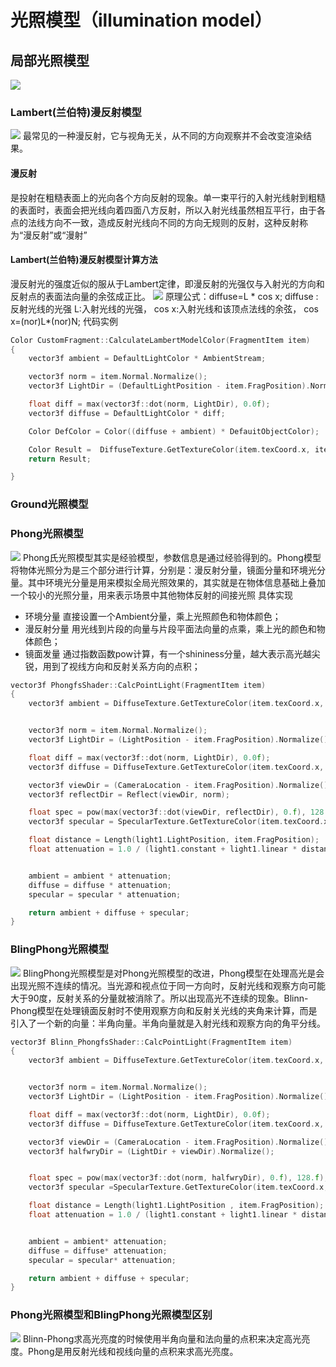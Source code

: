 # 光照模型（illumination model）
## 局部光照模型
![](https://pic1.zhimg.com/80/v2-c2ae1722e7e3c9bdb2923d95a5de1048_720w.jpg)
### Lambert(兰伯特)漫反射模型
![](https://pic3.zhimg.com/80/v2-b0e289b3996febff2d05a63a361c671a_720w.jpg)
最常见的一种漫反射，它与视角无关，从不同的方向观察并不会改变渲染结果。
#### 漫反射
是投射在粗糙表面上的光向各个方向反射的现象。单一束平行的入射光线射到粗糙的表面时，表面会把光线向着四面八方反射，所以入射光线虽然相互平行，由于各点的法线方向不一致，造成反射光线向不同的方向无规则的反射，这种反射称为“漫反射”或“漫射”
#### Lambert(兰伯特)漫反射模型计算方法
漫反射光的强度近似的服从于Lambert定律，即漫反射的光强仅与入射光的方向和反射点的表面法向量的余弦成正比。
![](https://pic1.zhimg.com/80/v2-23b25444d08ec8ab00c26cf7ad3f22d0_720w.jpg)
原理公式：diffuse=L * cos x;
diffuse :反射光线的光强
L:入射光线的光强，
cos x:入射光线和该顶点法线的余弦，  cos x=(nor)L*(nor)N;
代码实例
~~~c++
Color CustomFragment::CalculateLambertModelColor(FragmentItem item)
{
	vector3f ambient = DefaultLightColor * AmbientStream;

	vector3f norm = item.Normal.Normalize();
	vector3f LightDir = (DefaultLightPosition - item.FragPosition).Normalize();

	float diff = max(vector3f::dot(norm, LightDir), 0.0f);
	vector3f diffuse = DefaultLightColor * diff;

	Color DefColor = Color((diffuse + ambient) * DefauitObjectColor);

	Color Result =  DiffuseTexture.GetTextureColor(item.texCoord.x, item.texCoord.y)*(diffuse + ambient);
	return Result;

}
~~~
### Ground光照模型
### Phong光照模型
![](https://pic2.zhimg.com/80/v2-e42efe5660e8aaddea68027b7c3990ad_720w.jpg)
Phong氏光照模型其实是经验模型，参数信息是通过经验得到的。Phong模型将物体光照分为是三个部分进行计算，分别是：漫反射分量，镜面分量和环境光分量。其中环境光分量是用来模拟全局光照效果的，其实就是在物体信息基础上叠加一个较小的光照分量，用来表示场景中其他物体反射的间接光照
具体实现
* 环境分量  直接设置一个Ambient分量，乘上光照颜色和物体颜色；
* 漫反射分量 用光线到片段的向量与片段平面法向量的点乘，乘上光的颜色和物体颜色；
* 镜面发量 通过指数函数pow计算，有一个shininess分量，越大表示高光越尖锐，用到了视线方向和反射关系方向的点积；

~~~c++
vector3f PhongfsShader::CalcPointLight(FragmentItem item)
{
	vector3f ambient = DiffuseTexture.GetTextureColor(item.texCoord.x, item.texCoord.y) * AmbientStream * light1.ambient;


	vector3f norm = item.Normal.Normalize();
	vector3f LightDir = (LightPosition - item.FragPosition).Normalize();

	float diff = max(vector3f::dot(norm, LightDir), 0.0f);
	vector3f diffuse = DiffuseTexture.GetTextureColor(item.texCoord.x, item.texCoord.y) * light1.diffuse * diff;

	vector3f viewDir = (CameraLocation - item.FragPosition).Normalize();
	vector3f reflectDir = Reflect(viewDir, norm);

	float spec = pow(max(vector3f::dot(viewDir, reflectDir), 0.f), 128.f);
	vector3f specular = SpecularTexture.GetTextureColor(item.texCoord.x, item.texCoord.y) * light1.specular * specularStreangth * spec;

	float distance = Length(light1.LightPosition, item.FragPosition);
	float attenuation = 1.0 / (light1.constant + light1.linear * distance + light1.quadratic * (distance * distance));


	ambient = ambient * attenuation;
	diffuse = diffuse * attenuation;
	specular = specular * attenuation;

	return ambient + diffuse + specular;
}
~~~ 
### BlingPhong光照模型
![](https://pic2.zhimg.com/80/v2-2fc53537ea5e56fcd207a99a8b82d8f5_720w.jpg)
BlingPhong光照模型是对Phong光照模型的改进，Phong模型在处理高光是会出现光照不连续的情况。当光源和视点位于同一方向时，反射光线和观察方向可能大于90度，反射关系的分量就被消除了。所以出现高光不连续的现象。Blinn-Phong模型在处理镜面反射时不使用观察方向和反射关光线的夹角来计算，而是引入了一个新的向量：半角向量。半角向量就是入射光线和观察方向的角平分线。
~~~c++
vector3f Blinn_PhongfsShader::CalcPointLight(FragmentItem item)
{
	vector3f ambient = DiffuseTexture.GetTextureColor(item.texCoord.x, item.texCoord.y)* AmbientStream*light1.ambient ;


	vector3f norm = item.Normal.Normalize();
	vector3f LightDir = (LightPosition - item.FragPosition).Normalize();

	float diff = max(vector3f::dot(norm, LightDir), 0.0f);
	vector3f diffuse = DiffuseTexture.GetTextureColor(item.texCoord.x, item.texCoord.y) * light1.diffuse * diff;

	vector3f viewDir = (CameraLocation - item.FragPosition).Normalize();
	vector3f halfwryDir = (LightDir + viewDir).Normalize();


	float spec = pow(max(vector3f::dot(norm, halfwryDir), 0.f), 128.f);
	vector3f specular =SpecularTexture.GetTextureColor(item.texCoord.x, item.texCoord.y)* light1.specular * specularStreangth * spec;

	float distance = Length(light1.LightPosition , item.FragPosition);
	float attenuation = 1.0 / (light1.constant + light1.linear * distance + light1.quadratic * (distance * distance));


	ambient = ambient* attenuation;
	diffuse = diffuse* attenuation;
	specular = specular* attenuation;

	return ambient + diffuse + specular;
}
~~~
### Phong光照模型和BlingPhong光照模型区别
![](https://learnopengl-cn.github.io/img/05/01/advanced_lighting_comparrison.png)
Blinn-Phong求高光亮度的时候使用半角向量和法向量的点积来决定高光亮度。Phong是用反射光线和视线向量的点积来求高光亮度。